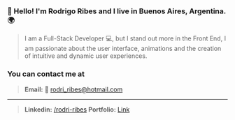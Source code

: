 ### 👋 Hello! I'm Rodrigo Ribes and I live in Buenos Aires, Argentina. 🌍

>I am a Full-Stack Developer 💻, but I stand out more in the Front End, I am passionate about the user interface, animations and the creation of intuitive and dynamic user experiences.

### You can contact me at
> **Email:** 📧 rodri_ribes@hotmail.com
----
> **Linkedin:** [/rodri-ribes](https://www.linkedin.com/in/rodrigo-ribes/)
> **Portfolio:** [Link](https://rodrigoribes.netlify.app/)  
